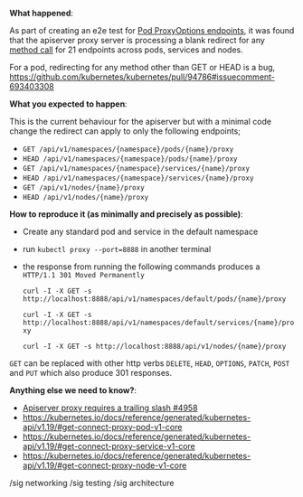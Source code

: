 **What happened**:

As part of creating an e2e test for [Pod ProxyOptions endpoints](https://github.com/kubernetes/kubernetes/pull/94786), it was found that the apiserver proxy server is processing a blank redirect for any [method call](https://github.com/kubernetes/kubernetes/blob/4b24dca228d61f4d13dcd57b46465b0df74571f6/staging/src/k8s.io/apimachinery/pkg/util/proxy/upgradeaware.go#L210) for 21 endpoints across pods, services and nodes.

For a pod, redirecting for any method other than GET or HEAD is a bug, <https://github.com/kubernetes/kubernetes/pull/94786#issuecomment-693403308>

**What you expected to happen**:

This is the current behaviour for the apiserver but with a minimal code change the redirect can apply to only the following endpoints;

-   `GET /api/v1/namespaces/{namespace}/pods/{name}/proxy`
-   `HEAD /api/v1/namespaces/{namespace}/pods/{name}/proxy`
-   `GET /api/v1/namespaces/{namespace}/services/{name}/proxy`
-   `HEAD /api/v1/namespaces/{namespace}/services/{name}/proxy`
-   `GET /api/v1/nodes/{name}/proxy`
-   `HEAD /api/v1/nodes/{name}/proxy`

**How to reproduce it (as minimally and precisely as possible)**:

-   Create any standard pod and service in the default namespace
-   run `kubectl proxy --port=8888` in another terminal
-   the response from running the following commands produces a `HTTP/1.1 301 Moved Permanently`
    
    `curl -I -X GET -s http://localhost:8888/api/v1/namespaces/default/pods/{name}/proxy`
    
    `curl -I -X GET -s http://localhost:8888/api/v1/namespaces/default/services/{name}/proxy`
    
    `curl -I -X GET -s http://localhost:8888/api/v1/nodes/{name}/proxy`

`GET` can be replaced with other http verbs `DELETE`, `HEAD`, `OPTIONS`, `PATCH`, `POST` and `PUT` which also produce 301 responses.

**Anything else we need to know?**:

-   [Apiserver proxy requires a trailing slash #4958](https://github.com/kubernetes/kubernetes/issues/4958)
-   <https://kubernetes.io/docs/reference/generated/kubernetes-api/v1.19/#get-connect-proxy-pod-v1-core>
-   <https://kubernetes.io/docs/reference/generated/kubernetes-api/v1.19/#get-connect-proxy-service-v1-core>
-   <https://kubernetes.io/docs/reference/generated/kubernetes-api/v1.19/#get-connect-proxy-node-v1-core>

/sig networking
/sig testing
/sig architecture
